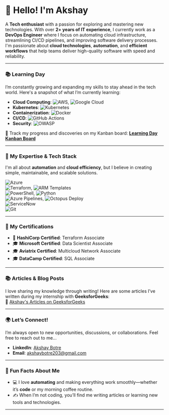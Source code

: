 # 👋 **Hello! I'm Akshay** 

A **Tech enthusiast** with a passion for exploring and mastering new technologies. With over **2+ years of IT experience**, I currently work as a **DevOps Engineer** where I focus on automating cloud infrastructure, streamlining CI/CD pipelines, and improving software delivery processes. I'm passionate about **cloud technologies**, **automation**, and **efficient workflows** that help teams deliver high-quality software with speed and reliability.

---

### 📚 **Learning Day**  
I’m constantly growing and expanding my skills to stay ahead in the tech world. Here's a snapshot of what I’m currently learning:

- **Cloud Computing**: ![AWS](https://img.shields.io/badge/-AWS-232F3E?style=flat&logo=amazon-aws&logoColor=ffffff), ![Google Cloud](https://img.shields.io/badge/-Google%20Cloud-4285F4?style=flat&logo=google-cloud&logoColor=ffffff)  
- **Kubernetes**: ![Kubernetes](https://img.shields.io/badge/-Kubernetes-326CE5?style=flat&logo=kubernetes&logoColor=ffffff)  
- **Containerization**: ![Docker](https://img.shields.io/badge/-Docker-2496ED?style=flat&logo=docker&logoColor=ffffff)  
- **CI/CD**: ![GitHub Actions](https://img.shields.io/badge/-GitHub%20Actions-2088FF?style=flat&logo=github-actions&logoColor=ffffff)  
- **Security**: ![OWASP](https://img.shields.io/badge/-OWASP-7f4b4b?style=flat&logo=owasp&logoColor=ffffff)

🔗 Track my progress and discoveries on my Kanban board: [**Learning Day Kanban Board**](https://github.com/users/aksh104ab/projects/2)

---

### 🎯 **My Expertise & Tech Stack**

I'm all about **automation** and **cloud efficiency**, but I believe in creating simple, maintainable, and scalable solutions. 

 ![Azure](https://img.shields.io/badge/-Azure-0089D6?style=flat&logo=microsoft-azure&logoColor=ffffff)  
 ![Terraform](https://img.shields.io/badge/-Terraform-7E34C5?style=flat&logo=terraform&logoColor=ffffff), ![ARM Templates](https://img.shields.io/badge/-ARM%20Templates-D92E3E?style=flat&logo=microsoft&logoColor=ffffff)  
 ![PowerShell](https://img.shields.io/badge/-PowerShell-2C92C0?style=flat&logo=powershell&logoColor=ffffff), ![Python](https://img.shields.io/badge/-Python-3776AB?style=flat&logo=python&logoColor=ffffff)  
 ![Azure Pipelines](https://img.shields.io/badge/-Azure%20Pipelines-00A1D6?style=flat&logo=azure-pipelines&logoColor=ffffff), ![Octopus Deploy](https://img.shields.io/badge/-Octopus%20Deploy-27C6DC?style=flat&logo=octopus-deploy&logoColor=ffffff)  
 ![ServiceNow](https://img.shields.io/badge/-ServiceNow-2A3C55?style=flat&logo=servicenow&logoColor=ffffff)  
![Git](https://img.shields.io/badge/-Git-F05032?style=flat&logo=git&logoColor=ffffff)

---

### 📜 **My Certifications**

- 🏅 **HashiCorp Certified**: Terraform Associate  
- 🎓 **Microsoft Certified**: Data Scientist Associate  
- 🎓 **Aviatrix Certified**: Multicloud Network Associate  
- 🎓 **DataCamp Certified**: SQL Associate

---

### 📚 **Articles & Blog Posts**

I love sharing my knowledge through writing! Here are some articles I’ve written during my internship with **GeeksforGeeks**:  
🔗 [Akshay's Articles on GeeksforGeeks](https://www.geeksforgeeks.org/user/akshaybotre203/contributions/)

---

### 🌍 **Let’s Connect!**

I’m always open to new opportunities, discussions, or collaborations. Feel free to reach out to me...

- **LinkedIn**: [Akshay Botre](https://www.linkedin.com/in/akshaybotre/)  
- **Email**: [akshaybotre203@gmail.com](mailto:akshaybotre203@gmail.com)

---

### 🧩 **Fun Facts About Me**

- 💻 I love **automating** and making everything work smoothly—whether it’s **code** or my morning coffee routine.  
- ✍️ When I’m not coding, you’ll find me writing articles or learning new tools and technologies.  

---


